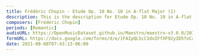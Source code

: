 ```yaml
---
title: Frédéric Chopin - Etude Op. 10 No. 10 in A-flat Major (1)
description: This is the description for Etude Op. 10 No. 10 in A-flat Major by Frédéric Chopin
composers: [Frédéric Chopin]
periods: [Romantic]
audioURL: https://OpenMusicDataset.github.io/Maestro/maestro-v3.0.0/2017/MIDI-Unprocessed_053_PIANO053_MID--AUDIO-split_07-06-17_Piano-e_3-04_wav--2.midi
formURL: https://docs.google.com/forms/d/e/1FAIpQLScC1doIFfXF92yID5foCaD3rPMo-5cqLrfaiSfp0yfZ3ZbnNg/viewform
date: 2021-08-08T07:43:13-06:00
---
```

